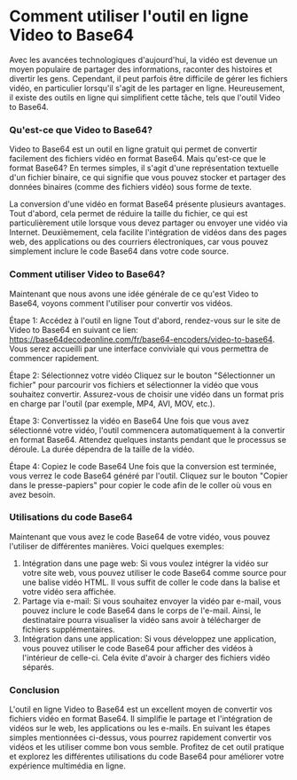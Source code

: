 Comment utiliser l'outil en ligne Video to Base64
=================================================

Avec les avancées technologiques d'aujourd'hui, la vidéo est devenue un moyen populaire de partager des informations, raconter des histoires et divertir les gens. Cependant, il peut parfois être difficile de gérer les fichiers vidéo, en particulier lorsqu'il s'agit de les partager en ligne. Heureusement, il existe des outils en ligne qui simplifient cette tâche, tels que l'outil Video to Base64.

### Qu'est-ce que Video to Base64?

Video to Base64 est un outil en ligne gratuit qui permet de convertir facilement des fichiers vidéo en format Base64. Mais qu'est-ce que le format Base64? En termes simples, il s'agit d'une représentation textuelle d'un fichier binaire, ce qui signifie que vous pouvez stocker et partager des données binaires (comme des fichiers vidéo) sous forme de texte.

La conversion d'une vidéo en format Base64 présente plusieurs avantages. Tout d'abord, cela permet de réduire la taille du fichier, ce qui est particulièrement utile lorsque vous devez partager ou envoyer une vidéo via Internet. Deuxièmement, cela facilite l'intégration de vidéos dans des pages web, des applications ou des courriers électroniques, car vous pouvez simplement inclure le code Base64 dans votre code source.

### Comment utiliser Video to Base64?

Maintenant que nous avons une idée générale de ce qu'est Video to Base64, voyons comment l'utiliser pour convertir vos vidéos.

Étape 1: Accédez à l'outil en ligne Tout d'abord, rendez-vous sur le site de Video to Base64 en suivant ce lien: <https://base64decodeonline.com/fr/base64-encoders/video-to-base64>. Vous serez accueilli par une interface conviviale qui vous permettra de commencer rapidement.

Étape 2: Sélectionnez votre vidéo Cliquez sur le bouton "Sélectionner un fichier" pour parcourir vos fichiers et sélectionner la vidéo que vous souhaitez convertir. Assurez-vous de choisir une vidéo dans un format pris en charge par l'outil (par exemple, MP4, AVI, MOV, etc.).

Étape 3: Convertissez la vidéo en Base64 Une fois que vous avez sélectionné votre vidéo, l'outil commencera automatiquement à la convertir en format Base64. Attendez quelques instants pendant que le processus se déroule. La durée dépendra de la taille de la vidéo.

Étape 4: Copiez le code Base64 Une fois que la conversion est terminée, vous verrez le code Base64 généré par l'outil. Cliquez sur le bouton "Copier dans le presse-papiers" pour copier le code afin de le coller où vous en avez besoin.

### Utilisations du code Base64

Maintenant que vous avez le code Base64 de votre vidéo, vous pouvez l'utiliser de différentes manières. Voici quelques exemples:

1. Intégration dans une page web: Si vous voulez intégrer la vidéo sur votre site web, vous pouvez utiliser le code Base64 comme source pour une balise vidéo HTML. Il vous suffit de coller le code dans la balise et votre vidéo sera affichée.
2. Partage via e-mail: Si vous souhaitez envoyer la vidéo par e-mail, vous pouvez inclure le code Base64 dans le corps de l'e-mail. Ainsi, le destinataire pourra visualiser la vidéo sans avoir à télécharger de fichiers supplémentaires.
3. Intégration dans une application: Si vous développez une application, vous pouvez utiliser le code Base64 pour afficher des vidéos à l'intérieur de celle-ci. Cela évite d'avoir à charger des fichiers vidéo séparés.

### Conclusion

L'outil en ligne Video to Base64 est un excellent moyen de convertir vos fichiers vidéo en format Base64. Il simplifie le partage et l'intégration de vidéos sur le web, les applications ou les e-mails. En suivant les étapes simples mentionnées ci-dessus, vous pourrez rapidement convertir vos vidéos et les utiliser comme bon vous semble. Profitez de cet outil pratique et explorez les différentes utilisations du code Base64 pour améliorer votre expérience multimédia en ligne.